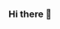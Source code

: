 ### Hi there 👋

<!--
**kuromukira/kuromukira** is a ✨ _special_ ✨ repository because its `README.md` (this file) appears on your GitHub profile.

https://www.sitepoint.com/github-profile-readme/

Here are some ideas to get you started:

- 🔭 I’m currently working on ...
- 🌱 I’m currently learning ...
- 👯 I’m looking to collaborate on ...
- 🤔 I’m looking for help with ...
- 💬 Ask me about ...
- 📫 How to reach me: ...
- 😄 Pronouns: ...
- ⚡ Fun fact: ...
-->
